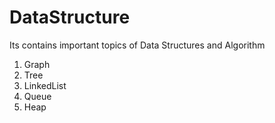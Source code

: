 # DataStructure
Its contains important topics of Data Structures and Algorithm
1) Graph
2) Tree
3) LinkedList
4) Queue
5) Heap
